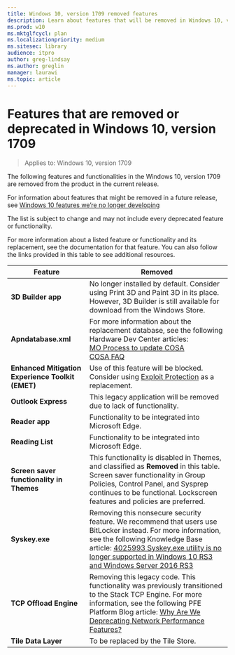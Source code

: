 ```yaml
---
title: Windows 10, version 1709 removed features
description: Learn about features that will be removed in Windows 10, version 1709
ms.prod: w10
ms.mktglfcycl: plan
ms.localizationpriority: medium
ms.sitesec: library
audience: itpro
author: greg-lindsay
ms.author: greglin
manager: laurawi
ms.topic: article
---
```

# Features that are removed or deprecated in Windows 10, version 1709

> Applies to: Windows 10, version 1709

The following features and functionalities in the Windows 10, version 1709 are removed from the product in the current release.

For information about features that might be removed in a future release, see [Windows 10 features we’re no longer developing](windows-10-deprecated-features.md)

The list is subject to change and may not include every deprecated feature or functionality.

For more information about a listed feature or functionality and its replacement, see the documentation for that feature. You can also follow the links provided in this table to see additional resources. 

| Feature  | Removed | 
|------|-------|
|**3D Builder app**   | No longer installed by default. Consider using Print 3D and Paint 3D in its place. However, 3D Builder is still available for download from the Windows Store.|
|**Apndatabase.xml**   | For more information about the replacement database, see the following Hardware Dev Center articles: <br> [MO Process to update COSA](/windows-hardware/drivers/mobilebroadband/planning-your-apn-database-submission) <br> [COSA FAQ](/windows-hardware/drivers/mobilebroadband/cosa---faq) |
|**Enhanced Mitigation Experience Toolkit (EMET)**   |Use of this feature will be blocked. Consider using [Exploit Protection](https://blogs.windows.com/windowsexperience/2017/06/28/) as a replacement. |
|**Outlook Express**  | This legacy application will be removed due to lack of functionality. |
|**Reader app**  | Functionality to be integrated into Microsoft Edge. |
|**Reading List** | Functionality to be integrated into Microsoft Edge. |
|**Screen saver functionality in Themes**   | This functionality is disabled in Themes, and classified as **Removed** in this table. Screen saver functionality in Group Policies, Control Panel, and Sysprep continues to be functional. Lockscreen features and policies are preferred. |
|**Syskey.exe** | Removing this nonsecure security feature. We recommend that users use BitLocker instead. For more information, see the following Knowledge Base article: [4025993 Syskey.exe utility is no longer supported in Windows 10 RS3 and Windows Server 2016 RS3](https://support.microsoft.com/help/4025993/syskey-exe-utility-is-no-longer-supported-in-windows-10-rs3-and-window) |
|**TCP Offload Engine** | Removing this legacy code. This functionality was previously transitioned to the Stack TCP Engine. For more information, see the following PFE Platform Blog article: [Why Are We Deprecating Network Performance Features?](https://blogs.technet.microsoft.com/askpfeplat/2017/06/13/why-are-we-deprecating-network-performance-features-kb4014193)|
|**Tile Data Layer** |To be replaced by the Tile Store.|